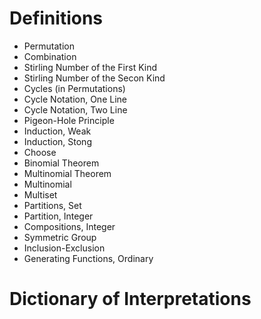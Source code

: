# Definitions

- Permutation
- Combination
- Stirling Number of the First Kind
- Stirling Number of the Secon Kind
- Cycles (in Permutations)
- Cycle Notation, One Line
- Cycle Notation, Two Line
- Pigeon-Hole Principle
- Induction, Weak
- Induction, Stong
- Choose
- Binomial Theorem
- Multinomial Theorem
- Multinomial
- Multiset
- Partitions, Set
- Partition, Integer
- Compositions, Integer
- Symmetric Group
- Inclusion-Exclusion
- Generating Functions, Ordinary

# Dictionary of Interpretations